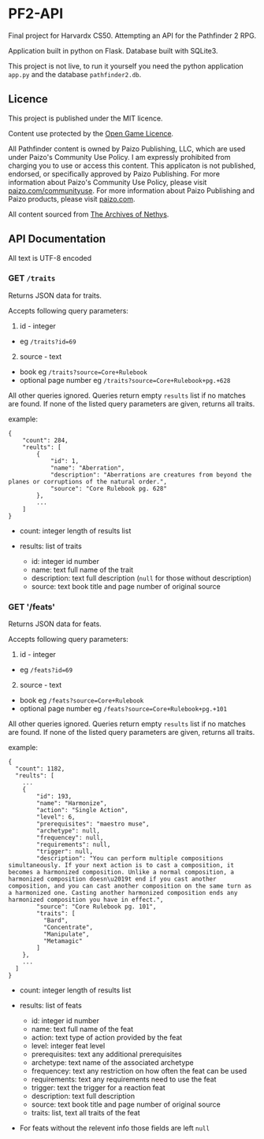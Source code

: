 # PF2-API
Final project for Harvardx CS50. Attempting an API for the Pathfinder 2 RPG.

Application built in python on Flask.
Database built with SQLite3.

This project is not live, to run it yourself you need the python application `app.py` and the database `pathfinder2.db`.

## Licence

This project is published under the MIT licence.

Content use protected by the [Open Game Licence](https://en.wikipedia.org/wiki/Open_Game_License).

All Pathfinder content is owned by Paizo Publishing, LLC, which are used under Paizo's Community Use Policy. I am expressly prohibited from charging you to use or access this content. This applicaton is not published, endorsed, or specifically approved by Paizo Publishing. For more information about Paizo's Community Use Policy, please visit [paizo.com/communityuse](https://paizo.com/community/communityuse). For more information about Paizo Publishing and Paizo products, please visit [paizo.com](https://paizo.com/).

All content sourced from [The Archives of Nethys](https://aonprd.com/).

## API Documentation

All text is UTF-8 encoded

### GET `/traits`

Returns JSON data for traits.

Accepts following query parameters:
1. id - integer
 - eg
 `/traits?id=69`
2. source - text
 - book eg
 `/traits?source=Core+Rulebook`
 - optional page number eg
 `/traits?source=Core+Rulebook+pg.+628`

All other queries ignored. Queries return empty `results` list if no matches are found.
If none of the listed query parameters are given, returns all traits.

example:
```
{
    "count": 284,
    "reults": [
        {
            "id": 1,
            "name": "Aberration",
            "description": "Aberrations are creatures from beyond the planes or corruptions of the natural order.",
            "source": "Core Rulebook pg. 628"
        },
        ...
    ]
}
```
- count: integer length of results list
- results: list of traits

  - id: integer id number
  - name: text full name of the trait
  - description: text full description (`null` for those without description)
  - source: text book title and page number of original source

### GET '/feats'

Returns JSON data for feats.

Accepts following query parameters:
1. id - integer
 - eg
 `/feats?id=69`
2. source - text
 - book eg
 `/feats?source=Core+Rulebook`
 - optional page number eg
 `/feats?source=Core+Rulebook+pg.+101`

All other queries ignored. Queries return empty `results` list if no matches are found.
If none of the listed query parameters are given, returns all traits.

example:
```
{
  "count": 1182,
  "reults": [
    ...
    {
        "id": 193,
        "name": "Harmonize",
        "action": "Single Action",
        "level": 6,
        "prerequisites": "maestro muse",
        "archetype": null,
        "frequencey": null,
        "requirements": null,
        "trigger": null,
        "description": "You can perform multiple compositions simultaneously. If your next action is to cast a composition, it becomes a harmonized composition. Unlike a normal composition, a harmonized composition doesn\u2019t end if you cast another composition, and you can cast another composition on the same turn as a harmonized one. Casting another harmonized composition ends any harmonized composition you have in effect.",
        "source": "Core Rulebook pg. 101",
        "traits": [
          "Bard",
          "Concentrate",
          "Manipulate",
          "Metamagic"
        ]
    },
    ...
  ]
}
```
- count: integer length of results list
- results: list of feats

  - id: integer id number
  - name: text full name of the feat
  - action: text type of action provided by the feat
  - level: integer feat level
  - prerequisites: text any additional prerequisites
  - archetype: text name of the associated archetype
  - frequencey: text any restriction on how often the feat can be used
  - requirements: text any requirements need to use the feat
  - trigger: text the trigger for a reaction feat
  - description: text full description
  - source: text book title and page number of original source
  - traits: list, text all traits of the feat


- For feats without the relevent info those fields are left `null`

